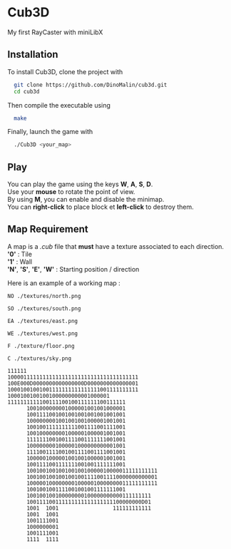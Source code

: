 
# Cub3D

My first RayCaster with miniLibX


## Installation

To install Cub3D, clone the project with

```bash
  git clone https://github.com/DinoMalin/cub3d.git
  cd cub3d
```
Then compile the executable using

```bash
  make
```
Finally, launch the game with

```bash
  ./Cub3D <your_map>
```

    
## Play

You can play the game using the keys **W**, **A**, **S**, **D**.  
Use your **mouse** to rotate the point of view.  
By using **M**, you can enable and disable the minimap.  
You can **right-click** to place block et **left-click** to destroy them.
## Map Requirement

A map is a *.cub* file that **must** have a texture associated to each direction.  
**'0'** : Tile  
**'1'** : Wall  
**'N'**, **'S'**, **'E'**, **'W'** : Starting position / direction  

Here is an example of a working map :
```
NO ./textures/north.png

SO ./textures/south.png

EA ./textures/east.png

WE ./textures/west.png

F ./texture/floor.png

C ./textures/sky.png

111111
10000111111111111111111111111111111111111
100E000D0000000000000000D0000000000000001
10001001001001111111111111111001111111111
10001001001001000000000001000001
1111111111100111100100111111100111111
      1001000000001000001001001000001
      1001111001001001001001001001001
      1000000001001001001000001001001
      1001001111111111001111001111001
      1001000000001000001000001001001
      1111111001001111001111111001001
      1000000001000001000000000001001
      1111001111001001111001111001001
      1000001000001001001000001001001
      1001111001111111001001111111001
      10010010010010010010000010000011111111111
      10010010010010010011110011110000000000001
      10000010000000010000010000000011111111111
      1001001001111001001001111111001
      100100100100000000100000000000111111111
      100111100111111111111111111100000000D01
      1001  1001                 111111111111
      1001  1001
      1001111001
      1000000001
      1001111001
      1111  1111
```

